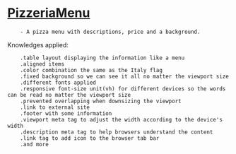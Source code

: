 # [PizzeriaMenu](https://lucasdota.github.io/PizzeriaMenu/)

        - A pizza menu with descriptions, price and a background.

Knowledges applied:

        .table layout displaying the information like a menu
        .aligned items
        .color combination the same as the Italy flag
        .fixed background so we can see it all no matter the viewport size
        .different fonts applied
        .responsive font-size unit(vh) for different devices so the words can be read no matter the viewport size
        .prevented overlapping when downsizing the viewport
        .link to external site
        .footer with some information
        .viewport meta tag to adjust the width according to the device's width
        .description meta tag to help browsers understand the content
        .link tag to add icon to the browser tab bar
        .and more
